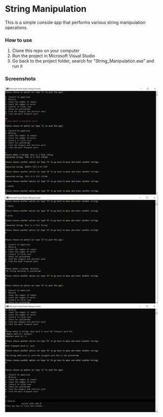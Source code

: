 # String Manipulation

This is a simple console app that performs various string manipulation operations. 

### How to use

1. Clone this repo on your computer
2. Run the project in Microsoft Visual Studio
3. Go back to the project folder, search for "String_Manipulation.exe" and run it

### Screenshots

![](./images/screenshot-1.jpg)
![](./images/screenshot-2.jpg)
![](./images/screenshot-3.jpg)
